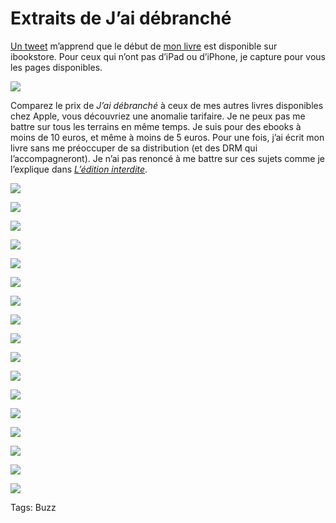 # Extraits de J’ai débranché

[Un tweet](https://twitter.com/#!/denisjph/status/151304881188249600) m’apprend que le début de [mon livre](/jai-debranche/) est disponible sur ibookstore. Pour ceux qui n’ont pas d’iPad ou d’iPhone, je capture pour vous les pages disponibles.

![](https://tcrouzet.com/images_tc/2011/12/photo.png)

Comparez le prix de *J’ai débranché* à ceux de mes autres livres disponibles chez Apple, vous découvriez une anomalie tarifaire. Je ne peux pas me battre sur tous les terrains en même temps. Je suis pour des ebooks à moins de 10 euros, et même à moins de 5 euros. Pour une fois, j’ai écrit mon livre sans me préoccuper de sa distribution (et des DRM qui l’accompagneront). Je n’ai pas renoncé à me battre sur ces sujets comme je l’explique dans [*L’édition interdite*](/edition-interdite/).

![](https://tcrouzet.com/images_tc/2011/12/photo1.png)

![](https://tcrouzet.com/images_tc/2011/12/photo2.png)

![](https://tcrouzet.com/images_tc/2011/12/photo3.png)

![](https://tcrouzet.com/images_tc/2011/12/photo4.png)

![](https://tcrouzet.com/images_tc/2011/12/photo5.png)

![](https://tcrouzet.com/images_tc/2011/12/photo6.png)

![](https://tcrouzet.com/images_tc/2011/12/photo7.png)

![](https://tcrouzet.com/images_tc/2011/12/photo8.png)

![](https://tcrouzet.com/images_tc/2011/12/photo9.png)

![](https://tcrouzet.com/images_tc/2011/12/photo10.png)

![](https://tcrouzet.com/images_tc/2011/12/photo11.png)

![](https://tcrouzet.com/images_tc/2011/12/photo12.png)

![](https://tcrouzet.com/images_tc/2011/12/photo13.png)

![](https://tcrouzet.com/images_tc/2011/12/photo14.png)

![](https://tcrouzet.com/images_tc/2011/12/photo15.png)

![](https://tcrouzet.com/images_tc/2011/12/photo16.png)

![](https://tcrouzet.com/images_tc/2011/12/photo17.png)



Tags: Buzz